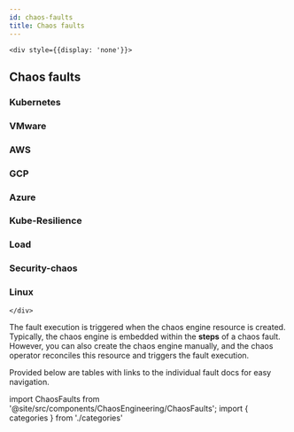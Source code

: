 ```yaml
---
id: chaos-faults
title: Chaos faults
---
```


```mdx-code-block
<div style={{display: 'none'}}>
```

## Chaos faults

### Kubernetes

### VMware

### AWS

### GCP

### Azure

### Kube-Resilience

### Load

### Security-chaos

### Linux

```mdx-code-block
</div>
```

The fault execution is triggered when the chaos engine resource is created. Typically, the chaos engine is embedded within the **steps** of a chaos fault. However, you can also create the chaos engine manually, and the chaos operator reconciles this resource and triggers the fault execution.

Provided below are tables with links to the individual fault docs for easy navigation.

<!-- Custom component -->

import ChaosFaults from '@site/src/components/ChaosEngineering/ChaosFaults';
import { categories } from './categories'

<ChaosFaults categories={categories} />

